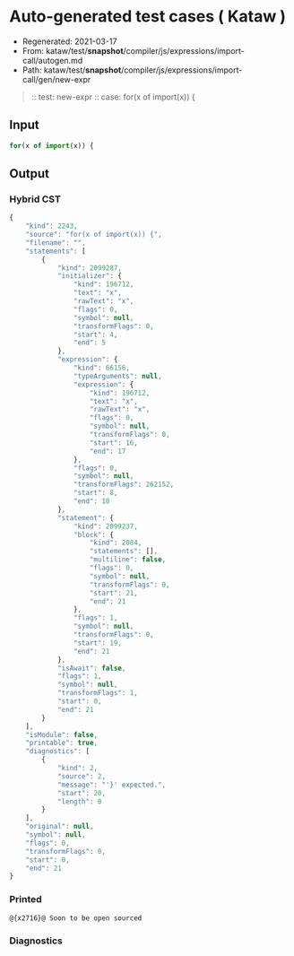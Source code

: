 # Auto-generated test cases ( Kataw )
- Regenerated: 2021-03-17
- From: kataw/test/__snapshot__/compiler/js/expressions/import-call/autogen.md
- Path: kataw/test/__snapshot__/compiler/js/expressions/import-call/gen/new-expr
> :: test: new-expr
> :: case: for(x of import(x)) {
## Input

`````js
for(x of import(x)) {
`````

## Output

### Hybrid CST

```javascript
{
    "kind": 2243,
    "source": "for(x of import(x)) {",
    "filename": "",
    "statements": [
        {
            "kind": 2099287,
            "initializer": {
                "kind": 196712,
                "text": "x",
                "rawText": "x",
                "flags": 0,
                "symbol": null,
                "transformFlags": 0,
                "start": 4,
                "end": 5
            },
            "expression": {
                "kind": 66156,
                "typeArguments": null,
                "expression": {
                    "kind": 196712,
                    "text": "x",
                    "rawText": "x",
                    "flags": 0,
                    "symbol": null,
                    "transformFlags": 0,
                    "start": 16,
                    "end": 17
                },
                "flags": 0,
                "symbol": null,
                "transformFlags": 262152,
                "start": 8,
                "end": 18
            },
            "statement": {
                "kind": 2099237,
                "block": {
                    "kind": 2084,
                    "statements": [],
                    "multiline": false,
                    "flags": 0,
                    "symbol": null,
                    "transformFlags": 0,
                    "start": 21,
                    "end": 21
                },
                "flags": 1,
                "symbol": null,
                "transformFlags": 0,
                "start": 19,
                "end": 21
            },
            "isAwait": false,
            "flags": 1,
            "symbol": null,
            "transformFlags": 1,
            "start": 0,
            "end": 21
        }
    ],
    "isModule": false,
    "printable": true,
    "diagnostics": [
        {
            "kind": 2,
            "source": 2,
            "message": "'}' expected.",
            "start": 20,
            "length": 0
        }
    ],
    "original": null,
    "symbol": null,
    "flags": 0,
    "transformFlags": 0,
    "start": 0,
    "end": 21
}
```

### Printed

```javascript
@{x2716}@ Soon to be open sourced
```

### Diagnostics

```javascript

```

